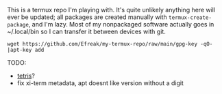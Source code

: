 This is a termux repo I'm playing with. It's quite unlikely anything here will ever be updated; all packages are created manually with `termux-create-package`, and I'm lazy. Most of my nonpackaged software actually goes in ~/.local/bin so I can transfer it between devices with git.

```
wget https://github.com/Efreak/my-termux-repo/raw/main/gpg-key -qO-|apt-key add
```


TODO:

- [tetris](https://github.com/samtay/tetris)?
- fix xi-term metadata, apt doesnt like version without a digit
